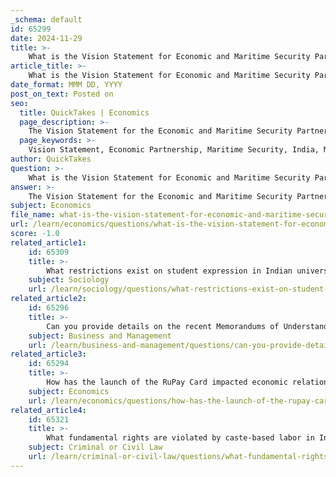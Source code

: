 ```yaml
---
_schema: default
id: 65299
date: 2024-11-29
title: >-
    What is the Vision Statement for Economic and Maritime Security Partnership between India and Maldives?
article_title: >-
    What is the Vision Statement for Economic and Maritime Security Partnership between India and Maldives?
date_format: MMM DD, YYYY
post_on_text: Posted on
seo:
  title: QuickTakes | Economics
  page_description: >-
    The Vision Statement for the Economic and Maritime Security Partnership between India and the Maldives, articulated during a meeting on October 7, 2024, emphasizes strengthening defense ties, shared interests in maritime security, and mutual commitment to development in the Indian Ocean Region.
  page_keywords: >-
    Vision Statement, Economic Partnership, Maritime Security, India, Maldives, Defense Cooperation, Shared Interests, Development Commitment, Collaborative Measures, Maritime Security Cooperation, Indian Ocean Region
author: QuickTakes
question: >-
    What is the Vision Statement for Economic and Maritime Security Partnership between India and Maldives?
answer: >-
    The Vision Statement for the Economic and Maritime Security Partnership between India and the Maldives was articulated during a meeting on October 7, 2024, between Indian Prime Minister Narendra Modi and Maldivian President Mohamed Muizzu. This partnership aims to enhance cooperation across various sectors, particularly in defense and security, to address common challenges in the Indian Ocean Region.\n\nKey elements of the vision include:\n\n1. **Strengthening Defense Cooperation**: The partnership emphasizes bolstering defense and security ties, which had previously faced challenges. This includes the inauguration of a new Maldivian Ministry of Defence building in Male, constructed with India's assistance, aimed at modernizing the Ministry's infrastructure.\n\n2. **Shared Interests**: The two nations recognize their shared interests and mutual aid in areas such as defense infrastructure, surveillance capabilities, and overall maritime security.\n\n3. **Commitment to Development**: Prime Minister Modi reiterated India's commitment to the Maldives under its 'Neighbourhood First' policy, highlighting the importance of development initiatives, including digital and financial infrastructure improvements.\n\n4. **Collaborative Measures**: Both countries agreed to work closely in sharing expertise and augmenting capabilities, with a focus on timely implementation of cooperative measures that benefit both nations and the broader Indian Ocean Region.\n\n5. **Focus on Maritime Security**: The partnership aims to advance maritime security cooperation, recognizing the strategic importance of the Indian Ocean for both countries.\n\nOverall, the vision statement reflects a commitment to transforming the bilateral relationship into a comprehensive partnership that addresses both nations' security and developmental needs.
subject: Economics
file_name: what-is-the-vision-statement-for-economic-and-maritime-security-partnership-between-india-and-maldives.md
url: /learn/economics/questions/what-is-the-vision-statement-for-economic-and-maritime-security-partnership-between-india-and-maldives
score: -1.0
related_article1:
    id: 65309
    title: >-
        What restrictions exist on student expression in Indian universities?
    subject: Sociology
    url: /learn/sociology/questions/what-restrictions-exist-on-student-expression-in-indian-universities
related_article2:
    id: 65296
    title: >-
        Can you provide details on the recent Memorandums of Understanding signed between India and Maldives?
    subject: Business and Management
    url: /learn/business-and-management/questions/can-you-provide-details-on-the-recent-memorandums-of-understanding-signed-between-india-and-maldives
related_article3:
    id: 65294
    title: >-
        How has the launch of the RuPay Card impacted economic relations between India and Maldives?
    subject: Economics
    url: /learn/economics/questions/how-has-the-launch-of-the-rupay-card-impacted-economic-relations-between-india-and-maldives
related_article4:
    id: 65321
    title: >-
        What fundamental rights are violated by caste-based labor in Indian prisons?
    subject: Criminal or Civil Law
    url: /learn/criminal-or-civil-law/questions/what-fundamental-rights-are-violated-by-castebased-labor-in-indian-prisons
---
```


&nbsp;